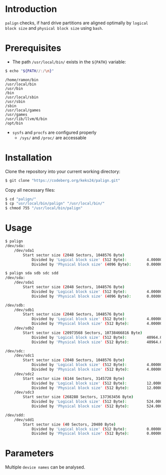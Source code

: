 # Introduction
`palign` checks, if hard drive partitions are aligned optimally by `logical block size` and `physical block size` using `bash`.

# Prerequisites
* The path `/usr/local/bin/` exists in the `${PATH}` variable:
```bash
$ echo "${PATH//:/\n}"
```
```
/home/ramon/bin
/usr/local/bin
/usr/bin
/bin
/usr/local/sbin
/usr/sbin
/sbin
/usr/local/games
/usr/games
/usr/lib/llvm/6/bin
/opt/bin
```

* `sysfs` and `procfs` are configured properly
    * `/sys/` and `/proc/` are accessable

# Installation
Clone the repository into your current working directory:
```bash
$ git clone "https://codeberg.org/keks24/palign.git"
```

Copy all necessary files:
```bash
$ cd "palign/"
$ cp "usr/local/bin/palign" "/usr/local/bin/"
$ chmod 755 "/usr/local/bin/palign"
```

# Usage
```bash
$ palign
/dev/sda:
    /dev/sda1
        Start sector size (2048 Sectors, 1048576 Byte)
            Divided by 'Logical block size' (512 Byte):         4.000000 Sectors        Partition alignment optimal.
            Divided by 'Physical block size' (4096 Byte):       0.000000 Sectors        Partition not aligned!
```
```bash
$ palign sda sdb sdc sdd
/dev/sda:
    /dev/sda1
        Start sector size (2048 Sectors, 1048576 Byte)
            Divided by 'Logical block size' (512 Byte):         4.000000 Sectors        Partition alignment optimal.
            Divided by 'Physical block size' (4096 Byte):       0.000000 Sectors        Partition not aligned!

/dev/sdb:
    /dev/sdb1
        Start sector size (2048 Sectors, 1048576 Byte)
            Divided by 'Logical block size' (512 Byte):         4.000000 Sectors        Partition alignment optimal.
            Divided by 'Physical block size' (512 Byte):        4.000000 Sectors        Partition alignment optimal.
    /dev/sdb2
        Start sector size (20973568 Sectors, 10738466816 Byte)
            Divided by 'Logical block size' (512 Byte):         40964.000000 Sectors    Partition alignment optimal.
            Divided by 'Physical block size' (512 Byte):        40964.000000 Sectors    Partition alignment optimal.

/dev/sdc:
    /dev/sdc1
        Start sector size (2048 Sectors, 1048576 Byte)
            Divided by 'Logical block size' (512 Byte):         4.000000 Sectors        Partition alignment optimal.
            Divided by 'Physical block size' (512 Byte):        4.000000 Sectors        Partition alignment optimal.
    /dev/sdc2
        Start sector size (6144 Sectors, 3145728 Byte)
            Divided by 'Logical block size' (512 Byte):         12.000000 Sectors       Partition alignment optimal.
            Divided by 'Physical block size' (512 Byte):        12.000000 Sectors       Partition alignment optimal.
    /dev/sdc3
        Start sector size (268288 Sectors, 137363456 Byte)
            Divided by 'Logical block size' (512 Byte):         524.000000 Sectors      Partition alignment optimal.
            Divided by 'Physical block size' (512 Byte):        524.000000 Sectors      Partition alignment optimal.

/dev/sdd:
    /dev/sdd1
        Start sector size (40 Sectors, 20480 Byte)
            Divided by 'Logical block size' (512 Byte):         0.000000 Sectors        Partition not aligned!
            Divided by 'Physical block size' (512 Byte):        0.000000 Sectors        Partition not aligned!
```

# Parameters
Multiple `device names` can be analysed.
